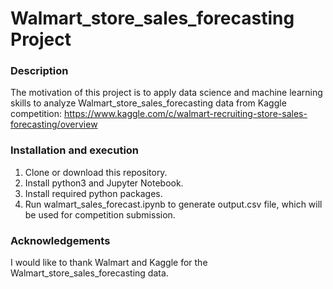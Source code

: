 # Walmart_store_sales_forecasting Project

### Description
The motivation of this project is to apply data science and machine learning skills to analyze Walmart_store_sales_forecasting data from Kaggle competition: https://www.kaggle.com/c/walmart-recruiting-store-sales-forecasting/overview

### Installation and execution
1. Clone or download this repository.
2. Install python3 and Jupyter Notebook.
3. Install required python packages.
4. Run walmart_sales_forecast.ipynb to generate output.csv file, which will be used for competition submission.

### Acknowledgements
I would like to thank Walmart and Kaggle for the Walmart_store_sales_forecasting data.


  

 

